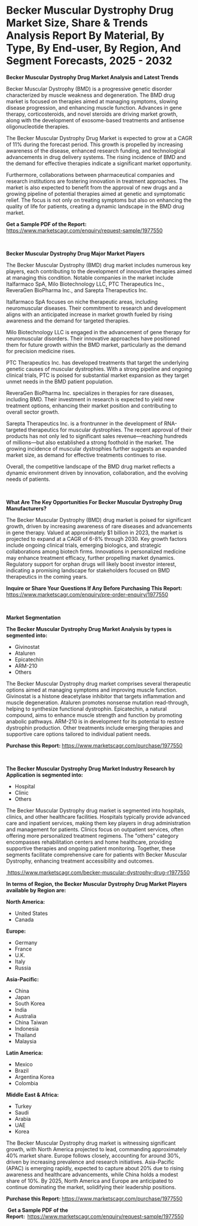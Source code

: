 <p><h1>Becker Muscular Dystrophy Drug Market Size, Share & Trends Analysis Report By Material, By Type, By End-user, By Region, And Segment Forecasts, 2025 - 2032</h1></p><p><strong>Becker Muscular Dystrophy Drug Market Analysis and Latest Trends</strong></p>
<p><p>Becker Muscular Dystrophy (BMD) is a progressive genetic disorder characterized by muscle weakness and degeneration. The BMD drug market is focused on therapies aimed at managing symptoms, slowing disease progression, and enhancing muscle function. Advances in gene therapy, corticosteroids, and novel steroids are driving market growth, along with the development of exosome-based treatments and antisense oligonucleotide therapies.</p><p>The Becker Muscular Dystrophy Drug Market is expected to grow at a CAGR of 11% during the forecast period. This growth is propelled by increasing awareness of the disease, enhanced research funding, and technological advancements in drug delivery systems. The rising incidence of BMD and the demand for effective therapies indicate a significant market opportunity. </p><p>Furthermore, collaborations between pharmaceutical companies and research institutions are fostering innovation in treatment approaches. The market is also expected to benefit from the approval of new drugs and a growing pipeline of potential therapies aimed at genetic and symptomatic relief. The focus is not only on treating symptoms but also on enhancing the quality of life for patients, creating a dynamic landscape in the BMD drug market.</p></p>
<p><strong>Get a Sample PDF of the Report:&nbsp;</strong> <a href="https://www.marketscagr.com/enquiry/request-sample/1977550?utm_campaign=3216&utm_medium=2&utm_source=Github&utm_content=ia&utm_term=19042025&utm_id=becker-muscular-dystrophy-drug">https://www.marketscagr.com/enquiry/request-sample/1977550</a></p>
<p>&nbsp;</p>
<p><strong>Becker Muscular Dystrophy Drug Major Market Players</strong></p>
<p><p>The Becker Muscular Dystrophy (BMD) drug market includes numerous key players, each contributing to the development of innovative therapies aimed at managing this condition. Notable companies in the market include Italfarmaco SpA, Milo Biotechnology LLC, PTC Therapeutics Inc., ReveraGen BioPharma Inc., and Sarepta Therapeutics Inc. </p><p>Italfarmaco SpA focuses on niche therapeutic areas, including neuromuscular diseases. Their commitment to research and development aligns with an anticipated increase in market growth fueled by rising awareness and the demand for targeted therapies.</p><p>Milo Biotechnology LLC is engaged in the advancement of gene therapy for neuromuscular disorders. Their innovative approaches have positioned them for future growth within the BMD market, particularly as the demand for precision medicine rises.</p><p>PTC Therapeutics Inc. has developed treatments that target the underlying genetic causes of muscular dystrophies. With a strong pipeline and ongoing clinical trials, PTC is poised for substantial market expansion as they target unmet needs in the BMD patient population.</p><p>ReveraGen BioPharma Inc. specializes in therapies for rare diseases, including BMD. Their investment in research is expected to yield new treatment options, enhancing their market position and contributing to overall sector growth.</p><p>Sarepta Therapeutics Inc. is a frontrunner in the development of RNA-targeted therapeutics for muscular dystrophies. The recent approval of their products has not only led to significant sales revenue—reaching hundreds of millions—but also established a strong foothold in the market. The growing incidence of muscular dystrophies further suggests an expanded market size, as demand for effective treatments continues to rise.</p><p>Overall, the competitive landscape of the BMD drug market reflects a dynamic environment driven by innovation, collaboration, and the evolving needs of patients.</p></p>
<p>&nbsp;</p>
<p><strong>What Are The Key Opportunities For Becker Muscular Dystrophy Drug Manufacturers?</strong></p>
<p><p>The Becker Muscular Dystrophy (BMD) drug market is poised for significant growth, driven by increasing awareness of rare diseases and advancements in gene therapy. Valued at approximately $1 billion in 2023, the market is projected to expand at a CAGR of 6-8% through 2030. Key growth factors include ongoing clinical trials, emerging biologics, and strategic collaborations among biotech firms. Innovations in personalized medicine may enhance treatment efficacy, further propelling market dynamics. Regulatory support for orphan drugs will likely boost investor interest, indicating a promising landscape for stakeholders focused on BMD therapeutics in the coming years.</p></p>
<p><strong>Inquire or Share Your Questions If Any Before Purchasing This Report:</strong> <a href="https://www.marketscagr.com/enquiry/pre-order-enquiry/1977550?utm_campaign=3216&utm_medium=2&utm_source=Github&utm_content=ia&utm_term=19042025&utm_id=becker-muscular-dystrophy-drug">https://www.marketscagr.com/enquiry/pre-order-enquiry/1977550</a></p>
<p>&nbsp;</p>
<p><strong>Market Segmentation</strong></p>
<p><strong>The Becker Muscular Dystrophy Drug Market Analysis by types is segmented into:</strong></p>
<p><ul><li>Givinostat</li><li>Ataluren</li><li>Epicatechin</li><li>ARM-210</li><li>Others</li></ul></p>
<p><p>The Becker Muscular Dystrophy drug market comprises several therapeutic options aimed at managing symptoms and improving muscle function. Givinostat is a histone deacetylase inhibitor that targets inflammation and muscle degeneration. Ataluren promotes nonsense mutation read-through, helping to synthesize functional dystrophin. Epicatechin, a natural compound, aims to enhance muscle strength and function by promoting anabolic pathways. ARM-210 is in development for its potential to restore dystrophin production. Other treatments include emerging therapies and supportive care options tailored to individual patient needs.</p></p>
<p><strong>Purchase this Report:&nbsp;</strong><a href="https://www.marketscagr.com/purchase/1977550?utm_campaign=3216&utm_medium=2&utm_source=Github&utm_content=ia&utm_term=19042025&utm_id=becker-muscular-dystrophy-drug">https://www.marketscagr.com/purchase/1977550</a></p>
<p>&nbsp;</p>
<p><strong>The Becker Muscular Dystrophy Drug Market Industry Research by Application is segmented into:</strong></p>
<p><ul><li>Hospital</li><li>Clinic</li><li>Others</li></ul></p>
<p><p>The Becker Muscular Dystrophy drug market is segmented into hospitals, clinics, and other healthcare facilities. Hospitals typically provide advanced care and inpatient services, making them key players in drug administration and management for patients. Clinics focus on outpatient services, often offering more personalized treatment regimens. The "others" category encompasses rehabilitation centers and home healthcare, providing supportive therapies and ongoing patient monitoring. Together, these segments facilitate comprehensive care for patients with Becker Muscular Dystrophy, enhancing treatment accessibility and outcomes.</p></p>
<p><a href="https://www.marketscagr.com/becker-muscular-dystrophy-drug-r1977550?utm_campaign=3216&utm_medium=2&utm_source=Github&utm_content=ia&utm_term=19042025&utm_id=becker-muscular-dystrophy-drug">&nbsp;https://www.marketscagr.com/becker-muscular-dystrophy-drug-r1977550</a></p>
<p><strong>In terms of Region, the Becker Muscular Dystrophy Drug Market Players available by Region are:</strong></p>
<p>
    <p> <strong> North America: </strong>
        <ul>
            <li>United States</li>
            <li>Canada</li>
        </ul>
        </p> 
    <p> <strong> Europe: </strong>
        <ul>
            <li>Germany</li>
            <li>France</li>
            <li>U.K.</li>
            <li>Italy</li>
            <li>Russia</li>
        </ul>
        </p> 
    <p> <strong> Asia-Pacific: </strong>
        <ul>
            <li>China</li>
            <li>Japan</li>
            <li>South Korea</li>
            <li>India</li>
            <li>Australia</li>
            <li>China Taiwan</li>
            <li>Indonesia</li>
            <li>Thailand</li>
            <li>Malaysia</li>
        </ul>
        </p> 
    <p> <strong> Latin America: </strong>
        <ul>
            <li>Mexico</li>
            <li>Brazil</li>
            <li>Argentina Korea</li>
            <li>Colombia</li>
        </ul>
        </p> 
    <p> <strong> Middle East & Africa: </strong>
        <ul>
            <li>Turkey</li>
            <li>Saudi</li>
            <li>Arabia</li>
            <li>UAE</li>
            <li>Korea</li>
        </ul>
    </p>
    </p>
<p><p>The Becker Muscular Dystrophy drug market is witnessing significant growth, with North America projected to lead, commanding approximately 40% market share. Europe follows closely, accounting for around 30%, driven by increasing prevalence and research initiatives. Asia-Pacific (APAC) is emerging rapidly, expected to capture about 20% due to rising awareness and healthcare advancements, while China holds a modest share of 10%. By 2025, North America and Europe are anticipated to continue dominating the market, solidifying their leadership positions.</p></p>
<p><strong>Purchase this Report: </strong><a href="https://www.marketscagr.com/purchase/1977550?utm_campaign=3216&utm_medium=2&utm_source=Github&utm_content=ia&utm_term=19042025&utm_id=becker-muscular-dystrophy-drug">https://www.marketscagr.com/purchase/1977550</a></p>
<p>&nbsp;<strong>Get a Sample PDF of the Report:&nbsp;&nbsp;</strong><a href="https://www.marketscagr.com/enquiry/request-sample/1977550?utm_campaign=3216&utm_medium=2&utm_source=Github&utm_content=ia&utm_term=19042025&utm_id=becker-muscular-dystrophy-drug">https://www.marketscagr.com/enquiry/request-sample/1977550</a></p>
<p><strong></strong></p>
<p><p></p><p></p><p></p></p>